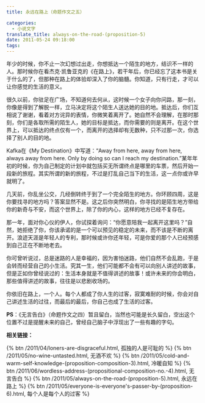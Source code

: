 ```yaml
---
title: 永远在路上（命题作文之五）

categories:
  - 小说文字
translate_title: always-on-the-road-(proposition-5)
date: 2011-05-24 09:18:00
tags:
---
```


年少的时候，你不止一次幻想过出走，你想抵达一个陌生的地方，结识不一样的人。那时候你在看杰克·凯鲁亚克的《在路上》，若干年后，你已经忘了这本书是关于什么的了，但那种在路上的体验却深入了你的脑髓。你知道，只有行走，才可以让你感觉的生活的意义。

很久以前，你驻足在广场，不知道何去何从，这时候一个女子向你问路，那一刻，你像是得到了解脱一样，立马决定将这个陌生人送达她的目的地。抵达后，你们互相说了谢谢，看着对方诧异的表情，你微笑着离开了。她自然不会理解，在那时那刻，你们是各取所需的陌生人，她的目标是抵达，而你需要的则是离开。在这个世界上，可以抵达的终点仅有一个，而离开的选择却有无数种，只不过那一次，你选择了别人的目的地。

Kafka在《My Destination》中写道：“Away from here, away from here, always away from here. Only by doing so can I reach my destination.”某年年初的时候，你为自己制定的计划中就包括买无所谓终点是哪里的车票，然后开始一段新的旅程。其实所谓的新的旅程，不过是打乱自己当下的生活，这一点你或许早就明了。

几天前，你乱坐公交，几经倒转终于到了一个完全陌生的地方。你环顾四周，这是你要找寻的地方吗？答案显然不是。这之后你突然明白，你寻找的是陌生地方带给你的新奇与不安，而这个世界上，除了你的内心，这样的地方已经不复存在。

那一年，面对你心仪的伊人，你试探着询问：“你愿意陪我一起离开这里吗？”自然，她拒绝了你，你该承诺的是一个可以预见的稳定的未来，而不该是不断的离开。浪迹天涯是年轻人的专利，那时候或许你还年轻，可是你爱的那个人已经预感到自己正在不断地老去。

你可曾听说过，总是迷路的人是幸福的，因为害怕迷路，他们自然不会乱跑，于是会转而经营自己的小生活。究其一生，他们可能都不会有可以向别人讲述的故事，但是正如你曾经说过的：生活本身就是不值得讲述的故事！或许未来的你会明白，那些值得讲述的故事，往往是以悲剧收场的。

你依旧在路上，一个人。每个人都成了你人生的过客，寂寞难耐的时候，你会对自己讲述生活的过往，而最后的最后，你自己也成了生活的过客。

**PS**：《无言告白》（命题作文之四）暂且留白，当然也可能是长久留白，空出这个位置不过是提醒未来的自己，曾经自己脑子中浮现出了一些有趣的字句。

**相关链接：**

{% btn /2011/04/loners-are-disgraceful.html, 孤独的人是可耻的 %}
{% btn /2011/05/no-wine-untasted.html, 无酒不欢 %}
{% btn /2011/05/cold-and-warm-self-knowledge-(proposition-composition-3).html, 冷暖自知 %}
{% btn /2011/06/wordless-address-(propositional-composition-no.-4).html, 无言告白 %}
{% btn /2011/05/always-on-the-road-(proposition-5).html, 永远在路上 %}
{% btn /2011/05/everyone-is-everyone's-passer-by-(proposition-6).html, 每个人是每个人的过客 %}